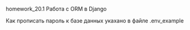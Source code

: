homework_20.1 Работа с ORM в Django

Как прописать пароль к базе данных укахано в файле .env_example

